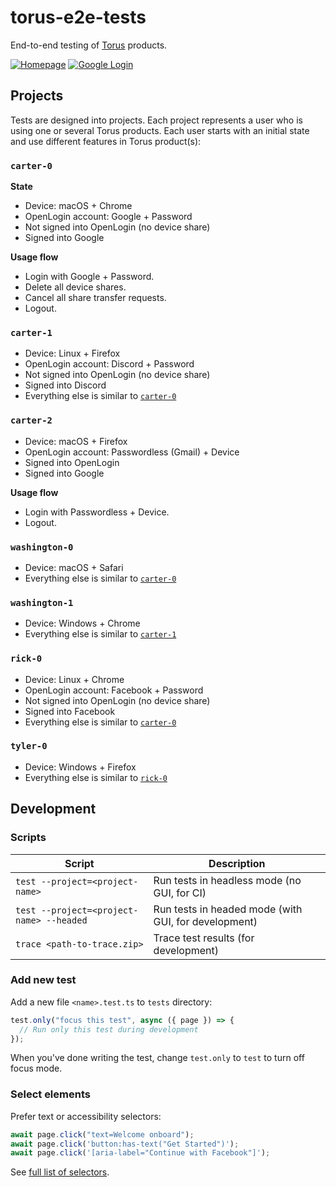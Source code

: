 # torus-e2e-tests

End-to-end testing of [Torus] products.

[![Homepage](https://github.com/torusresearch/torus-e2e-tests/actions/workflows/homepage.yml/badge.svg)](https://github.com/torusresearch/torus-e2e-tests/actions/workflows/homepage.yml)
[![Google Login](https://github.com/torusresearch/torus-e2e-tests/actions/workflows/login-google.yml/badge.svg)](https://github.com/torusresearch/torus-e2e-tests/actions/workflows/login-google.yml)

## Projects

Tests are designed into projects. Each project represents a user who is using one or several Torus products.
Each user starts with an initial state and use different features in Torus product(s):

### `carter-0`

**State**

- Device: macOS + Chrome
- OpenLogin account: Google + Password
- Not signed into OpenLogin (no device share)
- Signed into Google

**Usage flow**

- Login with Google + Password.
- Delete all device shares.
- Cancel all share transfer requests.
- Logout.

### `carter-1`

- Device: Linux + Firefox
- OpenLogin account: Discord + Password
- Not signed into OpenLogin (no device share)
- Signed into Discord
- Everything else is similar to [`carter-0`](#carter0)

### `carter-2`

- Device: macOS + Firefox
- OpenLogin account: Passwordless (Gmail) + Device
- Signed into OpenLogin
- Signed into Google

**Usage flow**

- Login with Passwordless + Device.
- Logout.

### `washington-0`

- Device: macOS + Safari
- Everything else is similar to [`carter-0`](#carter0)

### `washington-1`

- Device: Windows + Chrome
- Everything else is similar to [`carter-1`](#carter1)

### `rick-0`

- Device: Linux + Chrome
- OpenLogin account: Facebook + Password
- Not signed into OpenLogin (no device share)
- Signed into Facebook
- Everything else is similar to [`carter-0`](#carter0)

### `tyler-0`

- Device: Windows + Firefox
- Everything else is similar to [`rick-0`](#rick0)

## Development

### Scripts

| Script                                   | Description                                          |
| ---------------------------------------- | ---------------------------------------------------- |
| `test --project=<project-name>`          | Run tests in headless mode (no GUI, for CI)          |
| `test --project=<project-name> --headed` | Run tests in headed mode (with GUI, for development) |
| `trace <path-to-trace.zip>`              | Trace test results (for development)                 |

### Add new test

Add a new file `<name>.test.ts` to `tests` directory:

```ts
test.only("focus this test", async ({ page }) => {
  // Run only this test during development
});
```

When you've done writing the test, change `test.only` to `test` to turn off focus mode.

### Select elements

Prefer text or accessibility selectors:

```ts
await page.click("text=Welcome onboard");
await page.click('button:has-text("Get Started")');
await page.click('[aria-label="Continue with Facebook"]');
```

See [full list of selectors](https://playwright.dev/docs/selectors/#quick-guide).

<!-- Links -->

[torus]: https://tor.us
